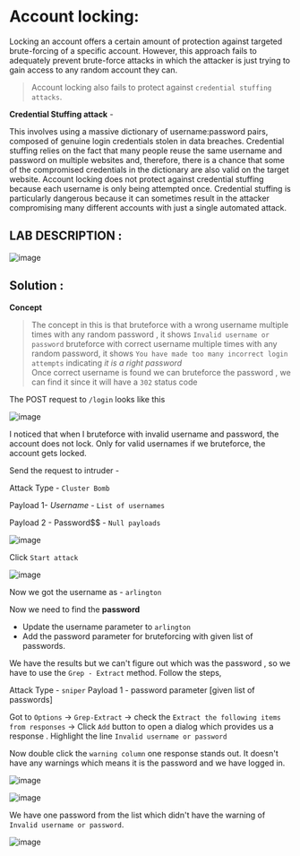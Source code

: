 # Account locking:
 
 Locking an account offers a certain amount of protection against targeted brute-forcing of a specific account. However, this approach fails to adequately prevent brute-force attacks in which the attacker is just trying to gain access to any random account they can.


 
 > Account locking also fails to protect against `credential stuffing attacks`. 
 
 **Credential Stuffing attack** -
 
This involves using a massive dictionary of username:password pairs, composed of genuine login credentials stolen in data breaches. Credential stuffing relies on 
the fact that many people reuse the same username and password on multiple websites and, therefore, there is a chance that some of the compromised credentials in
the dictionary are also valid on the target website. Account locking does not protect against credential stuffing because each username is only being attempted once.
Credential stuffing is particularly dangerous because it can sometimes result in the attacker compromising many different accounts with just a single automated attack.


## LAB DESCRIPTION :

![image](https://user-images.githubusercontent.com/67383098/226798530-f168966d-220f-47b8-96a5-ee5c9de046a1.png)

## Solution :

**Concept**
 
 > The concept in this is that 
 > bruteforce with a wrong username multiple times with any random password , it shows  `Invalid username or password`
 > bruteforce with correct username multiple times with any random password, it shows `You have made too many incorrect login attempts` indicating *it is a right password*  
 > Once correct username is found we can bruteforce the password , we can find it since it will have a `302` status code

The POST request to `/login` looks like this

![image](https://user-images.githubusercontent.com/67383098/226799235-5e0e7942-30e9-4b49-8ce8-833627c50ccf.png)

I noticed that when I bruteforce with invalid username and password, the account does not lock.
Only for valid usernames if we bruteforce, the account gets locked.

Send the request to intruder -

Attack Type - `Cluster Bomb`

Payload 1- $Username$ - `List of usernames`

Payload 2 - Password$$ - `Null payloads`

![image](https://user-images.githubusercontent.com/67383098/227200015-0763773e-ee53-466c-ae44-207a16ed737e.png)



Click `Start attack` 

![image](https://user-images.githubusercontent.com/67383098/227199876-eabd1b99-9fcd-4408-acb2-0622ec4d4ffd.png)

Now we got the username as - `arlington`

Now we need to find the **password**

- Update the username parameter to `arlington`
- Add the password parameter for bruteforcing with given list of passwords.

We have the results but we can't figure out which was the password , so we have to use the `Grep - Extract` method. Follow the steps,

Attack Type - `sniper`
Payload 1 - password parameter  [given list of passwords]

Got to `Options` -> `Grep-Extract` -> check the `Extract the following items from responses` -> Click `Add` button to open a dialog  which provides us a response . Highlight the line `Invalid username or password`

Now double click the `warning column` one response stands out. It doesn't have any warnings which means it is the password and we have logged in. 

![image](https://user-images.githubusercontent.com/67383098/227201759-9222f5a1-514f-45be-9262-75839c73ead8.png)

![image](https://user-images.githubusercontent.com/67383098/227203837-a45ec2db-baf6-4c4c-80a3-3db25bc7f5dc.png)



We have one password from the list which didn't have the warning of `Invalid username or password`.

![image](https://user-images.githubusercontent.com/67383098/227201199-2d883be2-3541-4393-8b9c-2fb46ff3f206.png)




